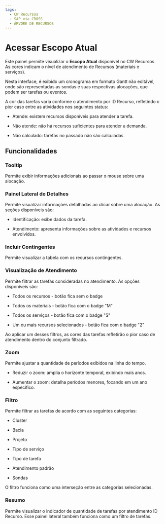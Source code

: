 ```yaml
---
tags:
  - CW Recursos
  - SAP via CROSS
  - ÁRVORE DE RECURSOS
---
```

# Acessar Escopo Atual

Este painel permite visualizar o **Escopo Atual** disponível no CW Recursos. As cores indicam o nível de atendimento de Recursos (materiais e serviços).  

Nesta interface, é exibido um cronograma em formato Gantt não editável, onde são representadas as sondas e suas respectivas alocações, que podem ser tarefas ou eventos.  

A cor das tarefas varia conforme o atendimento por ID Recurso, refletindo o pior caso entre as atividades nos seguintes status:

- Atende: existem recursos disponíveis para atender a tarefa.  

- Não atende: não há recursos suficientes para atender a demanda.  

- Não calculado: tarefas no passado não são calculadas.  

## Funcionalidades

### Tooltip

Permite exibir informações adicionais ao passar o mouse sobre uma alocação.  

### Painel Lateral de Detalhes

Permite visualizar informações detalhadas ao clicar sobre uma alocação. As seções disponíveis são: 

- Identificação: exibe dados da tarefa.  

- Atendimento: apresenta informações sobre as atividades e recursos envolvidos.  

### Incluir Contingentes

Permite visualizar a tabela com os recursos contingentes.  

### Visualização de Atendimento
Permite filtrar as tarefas consideradas no atendimento. As opções disponíveis são:  

- Todos os recursos - botão fica sem o badge 
 

- Todos os materiais - botão fica com o badge "M" 


- Todos os serviços - botão fica com o badge "S" 


- Um ou mais recursos selecionados - botão fica com o badge "2" 


Ao aplicar um desses filtros, as cores das tarefas refletirão o pior caso de atendimento dentro do conjunto filtrado.  

### Zoom

Permite ajustar a quantidade de períodos exibidos na linha do tempo. 

- Reduzir o zoom: amplia o horizonte temporal, exibindo mais anos.  

- Aumentar o zoom: detalha períodos menores, focando em um ano específico.  

### Filtro 
Permite filtrar as tarefas de acordo com as seguintes categorias: 

- Cluster

- Bacia  

- Projeto

- Tipo de serviço

- Tipo de tarefa  

- Atendimento padrão

- Sondas

O filtro funciona como uma interseção entre as categorias selecionadas.  

### Resumo
Permite visualizar o indicador de quantidade de tarefas por atendimento ID Recurso. Esse painel lateral também funciona como um filtro de tarefas.
